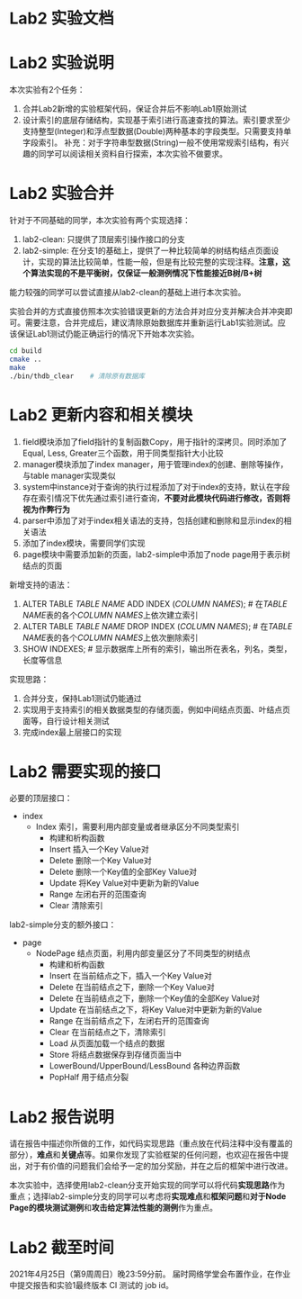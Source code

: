 # Lab2 实验文档

# Lab2 实验说明

本次实验有2个任务：
1. 合并Lab2新增的实验框架代码，保证合并后不影响Lab1原始测试
2. 设计索引的底层存储结构，实现基于索引进行高速查找的算法。索引要求至少支持整型(Integer)和浮点型数据(Double)两种基本的字段类型。只需要支持单字段索引。
补充：对于字符串型数据(String)一般不使用常规索引结构，有兴趣的同学可以阅读相关资料自行探索，本次实验不做要求。

# Lab2 实验合并

针对于不同基础的同学，本次实验有两个实现选择：
1. lab2-clean: 只提供了顶层索引操作接口的分支
2. lab2-simple: 在分支1的基础上，提供了一种比较简单的树结构结点页面设计，实现的算法比较简单，性能一般，但是有比较完整的实现注释。**注意，这个算法实现的不是平衡树，仅保证一般测例情况下性能接近B树/B+树**

能力较强的同学可以尝试直接从lab2-clean的基础上进行本次实验。

实验合并的方式直接仿照本次实验错误更新的方法合并对应分支并解决合并冲突即可。需要注意，合并完成后，建议清除原始数据库并重新运行Lab1实验测试。应该保证Lab1测试仍能正确运行的情况下开始本次实验。

```bash
cd build            
cmake ..
make
./bin/thdb_clear    # 清除原有数据库
```

# Lab2 更新内容和相关模块

1. field模块添加了field指针的复制函数Copy，用于指针的深拷贝。同时添加了Equal, Less, Greater三个函数，用于同类型指针大小比较
2. manager模块添加了index manager，用于管理index的创建、删除等操作，与table manager实现类似
3. system中instance对于查询的执行过程添加了对于index的支持，默认在字段存在索引情况下优先通过索引进行查询，**不要对此模块代码进行修改，否则将视为作弊行为**
4. parser中添加了对于index相关语法的支持，包括创建和删除和显示index的相关语法
5. 添加了index模块，需要同学们实现
6. page模块中需要添加新的页面，lab2-simple中添加了node page用于表示树结点的页面

新增支持的语法：
1. ALTER TABLE *TABLE NAME* ADD INDEX (*COLUMN NAMES*); # 在*TABLE NAME*表的各个*COLUMN NAMES*上依次建立索引
2. ALTER TABLE *TABLE NAME* DROP INDEX (*COLUMN NAMES*); # 在*TABLE NAME*表的各个*COLUMN NAMES*上依次删除索引
3. SHOW INDEXES; # 显示数据库上所有的索引，输出所在表名，列名，类型，长度等信息

实现思路：
1. 合并分支，保持Lab1测试仍能通过
2. 实现用于支持索引的相关数据类型的存储页面，例如中间结点页面、叶结点页面等，自行设计相关测试
3. 完成index最上层接口的实现

# Lab2 需要实现的接口

必要的顶层接口：
- index
  - Index 索引，需要利用内部变量或者继承区分不同类型索引
    - 构建和析构函数
    - Insert 插入一个Key Value对
    - Delete 删除一个Key Value对
    - Delete 删除一个Key值的全部Key Value对
    - Update 将Key Value对中更新为新的Value
    - Range 左闭右开的范围查询
    - Clear 清除索引

lab2-simple分支的额外接口：
- page
  - NodePage 结点页面，利用内部变量区分了不同类型的树结点
    - 构建和析构函数
    - Insert 在当前结点之下，插入一个Key Value对
    - Delete 在当前结点之下，删除一个Key Value对
    - Delete 在当前结点之下，删除一个Key值的全部Key Value对
    - Update 在当前结点之下，将Key Value对中更新为新的Value
    - Range 在当前结点之下，左闭右开的范围查询
    - Clear 在当前结点之下，清除索引
    - Load 从页面加载一个结点的数据
    - Store 将结点数据保存到存储页面当中
    - LowerBound/UpperBound/LessBound 各种边界函数
    - PopHalf 用于结点分裂

# Lab2 报告说明

请在报告中描述你所做的工作，如代码实现思路（重点放在代码注释中没有覆盖的部分），**难点**和**关键点**等。如果你发现了实验框架的任何问题，也欢迎在报告中提出，对于有价值的问题我们会给予一定的加分奖励，并在之后的框架中进行改进。

本次实验中，选择使用lab2-clean分支开始实现的同学可以将代码**实现思路**作为重点；选择lab2-simple分支的同学可以考虑将**实现难点**和**框架问题**和**对于Node Page的模块测试测例**和**攻击给定算法性能的测例**作为重点。

# Lab2 截至时间

2021年4月25日（第9周周日）晚23:59分前。
届时网络学堂会布置作业，在作业中提交报告和实验1最终版本 CI 测试的 job id。

